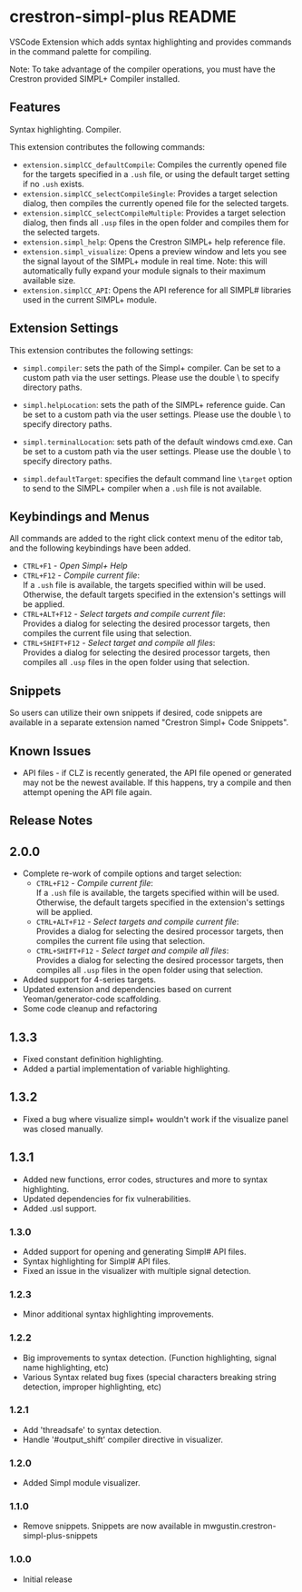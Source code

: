 # crestron-simpl-plus README

VSCode Extension which adds syntax highlighting and provides commands in the command palette for compiling.

Note: To take advantage of the compiler operations, you must have the Crestron provided SIMPL+ Compiler installed.

## Features

Syntax highlighting. Compiler.

This extension contributes the following commands:

* `extension.simplCC_defaultCompile`: Compiles the currently opened file for the targets specified in a `.ush` file, or using the default target setting if no `.ush` exists.  
* `extension.simplCC_selectCompileSingle`: Provides a target selection dialog, then compiles the currently opened file for the selected targets.
* `extension.simplCC_selectCompileMultiple`: Provides a target selection dialog, then finds all `.usp` files in the open folder and compiles them for the selected targets.
* `extension.simpl_help`: Opens the Crestron SIMPL+ help reference file.
* `extension.simpl_visualize`: Opens a preview window and lets you see the signal layout of the SIMPL+ module in real time. Note: this will automatically fully expand your module signals to their maximum available size.
* `extension.simplCC_API`: Opens the API reference for all SIMPL# libraries used in the current SIMPL+ module.

## Extension Settings

This extension contributes the following settings:

* `simpl.compiler`: sets the path of the Simpl+ compiler. Can be set to a custom path via the user settings. Please use the double \ to specify directory paths.
* `simpl.helpLocation`: sets the path of the SIMPL+ reference guide. Can be set to a custom path via the user settings. Please use the double \ to specify directory paths.
* `simpl.terminalLocation`: sets path of the default windows cmd.exe. Can be set to a custom path via the user settings. Please use the double \ to specify directory paths. 

* `simpl.defaultTarget`: specifies the default command line `\target` option to send to the SIMPL+ compiler when a `.ush` file is not available.

## Keybindings and Menus

All commands are added to the right click context menu of the editor tab, and the following keybindings have been added.

- `CTRL+F1` - _Open Simpl+ Help_
- `CTRL+F12` - _Compile current file_:  
    If a `.ush` file is available, the targets specified within will be used.  Otherwise, the default targets specified in the extension's settings will be applied.
- `CTRL+ALT+F12` - _Select targets and compile current file_:  
    Provides a dialog for selecting the desired processor targets, then compiles the current file using that selection.  
- `CTRL+SHIFT+F12` - _Select target and compile all files_:  
    Provides a dialog for selecting the desired processor targets, then compiles all `.usp` files in the open folder using that selection.

## Snippets

So users can utilize their own snippets if desired, code snippets are available in a separate extension named "Crestron Simpl+ Code Snippets".

## Known Issues

* API files - if CLZ is recently generated, the API file opened or generated may not be the newest available. If this happens, try a compile and then attempt opening the API file again.

## Release Notes

## 2.0.0

- Complete re-work of compile options and target selection:
  - `CTRL+F12` - _Compile current file_:  
    If a `.ush` file is available, the targets specified within will be used.  Otherwise, the default targets specified in the extension's settings will be applied.
  - `CTRL+ALT+F12` - _Select targets and compile current file_:  
    Provides a dialog for selecting the desired processor targets, then compiles the current file using that selection.  
  - `CTRL+SHIFT+F12` - _Select target and compile all files_:  
    Provides a dialog for selecting the desired processor targets, then compiles all `.usp` files in the open folder using that selection.  
- Added support for 4-series targets.
- Updated extension and dependencies based on current Yeoman/generator-code scaffolding.
- Some code cleanup and refactoring

## 1.3.3

- Fixed constant definition highlighting.
- Added a partial implementation of variable highlighting.

## 1.3.2

- Fixed a bug where visualize simpl+ wouldn't work if the visualize panel was closed manually.

## 1.3.1

- Added new functions, error codes, structures and more to syntax highlighting.
- Updated dependencies for fix vulnerabilities.
- Added .usl support.

### 1.3.0

- Added support for opening and generating Simpl# API files.
- Syntax highlighting for Simpl# API files.
- Fixed an issue in the visualizer with multiple signal detection.

### 1.2.3

- Minor additional syntax highlighting improvements.


### 1.2.2

- Big improvements to syntax detection. (Function highlighting, signal name highlighting, etc)
- Various Syntax related bug fixes (special characters breaking string detection, improper highlighting, etc)


### 1.2.1

- Add 'threadsafe' to syntax detection.
- Handle '#output_shift' compiler directive in visualizer.

### 1.2.0

- Added Simpl module visualizer.

### 1.1.0

- Remove snippets. Snippets are now available in mwgustin.crestron-simpl-plus-snippets

### 1.0.0

- Initial release